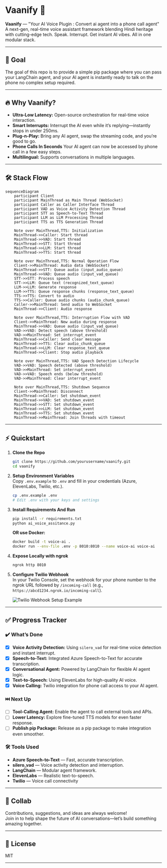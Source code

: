 # Vaanify 🚀

**Vaanify** — "Your AI Voice Plugin : Convert ai agent into a phone call agent"  
A next-gen, real-time voice assistant framework blending Hindi heritage with cutting-edge tech.
Speak. Interrupt. Get instant AI vibes. All in one modular stack.

---

## 🎯 Goal

The goal of this repo is to provide a simple pip package where you can pass your LangChain agent, and your AI agent is instantly ready to talk on the phone no complex setup required.

---

## 🔥 Why Vaanify?

- **Ultra-Low Latency:** Open-source orchestration for real-time voice interaction.
- **Smart Interrupts:** Interrupt the AI even while it’s replying—instantly stops in under 250ms.
- **Plug-n-Play:** Bring any AI agent, swap the streaming code, and you’re good to go.
- **Phone Calls In Seconds** Your AI agent can now be accessed by phone call in a few easy steps.
- **Multilingual:** Supports conversations in multiple languages.

---

## 🛠️ Stack Flow

```mermaid
sequenceDiagram
    participant Client
    participant MainThread as Main Thread (WebSocket)
    participant Caller as Caller Interface Thread
    participant VAD as Voice Activity Detection Thread
    participant STT as Speech-to-Text Thread
    participant LLM as LLM Processing Thread
    participant TTS as TTS Generation Thread
    
    Note over MainThread,TTS: Initialization
    MainThread->>Caller: Start thread
    MainThread->>VAD: Start thread
    MainThread->>STT: Start thread
    MainThread->>LLM: Start thread
    MainThread->>TTS: Start thread
    
    Note over MainThread,TTS: Normal Operation Flow
    Client->>MainThread: Audio data (WebSocket)
    MainThread->>STT: Queue audio (input_audio_queue)
    MainThread->>VAD: Queue audio (input_vad_queue)
    STT->>STT: Process speech
    STT->>LLM: Queue text (recognized_text_queue)
    LLM->>LLM: Generate response
    LLM->>TTS: Queue response chunks (response_text_queue)
    TTS->>TTS: Convert to audio
    TTS->>Caller: Queue audio chunks (audio_chunk_queue)
    Caller->>MainThread: Send audio to WebSocket
    MainThread->>Client: Audio response
    
    Note over MainThread,TTS: Interruption Flow with VAD
    Client->>MainThread: New audio during response
    MainThread->>VAD: Queue audio (input_vad_queue)
    VAD->>VAD: Detect speech (above threshold)
    VAD->>MainThread: Set interrupt_event
    MainThread->>Caller: Send clear message
    MainThread->>TTS: Clear audio_chunk_queue
    MainThread->>LLM: Clear response_text_queue
    MainThread->>Client: Stop audio playback
    
    Note over MainThread,TTS: VAD Speech Detection Lifecycle
    VAD->>VAD: Speech detected (above threshold)
    VAD->>MainThread: Set interrupt_event
    VAD->>VAD: Speech ends (below threshold)
    VAD->>MainThread: Clear interrupt_event
    
    Note over MainThread,TTS: Shutdown Sequence
    Client->>MainThread: Disconnect
    MainThread->>Caller: Set shutdown_event
    MainThread->>VAD: Set shutdown_event
    MainThread->>STT: Set shutdown_event
    MainThread->>LLM: Set shutdown_event
    MainThread->>TTS: Set shutdown_event
    MainThread->>MainThread: Join threads with timeout
```

---

## ⚡ Quickstart

1. **Clone the Repo**

   ```bash
   git clone https://github.com/yourusername/vaanify.git
   cd vaanify
   ```

2. **Setup Environment Variables**  
   Copy `.env.example` to `.env` and fill in your credentials (Azure, ElevenLabs, Twilio, etc.).

   ```bash
   cp .env.example .env
   # Edit .env with your keys and settings
   ```

3. **Install Requirements And Run**

   ```bash
   pip install -r requirements.txt
   python ai_voice_assitance.py
   ```

   **OR use Docker:**

   ```bash
   docker build -t voice-ai .
   docker run --env-file .env -p 8010:8010 --name voice-ai voice-ai
   ```

4. **Expose Locally with ngrok**

   ```bash
   ngrok http 8010
   ```

5. **Configure Twilio Webhook**  
   In your Twilio Console, set the webhook for your phone number to the ngrok URL followed by `/incoming-call` (e.g., `https://abcd1234.ngrok.io/incoming-call`).

   ![Twilio Webhook Setup Example](https://raw.githubusercontent.com/twilio/voice-quickstart-server-python/main/docs/twilio-webhook-setup.png)

---

## ✅ Progress Tracker

### ✔️ What’s Done
- [x] **Voice Activity Detection:** Using `silero_vad` for real-time voice detection and instant interrupt.
- [x] **Speech-to-Text:** Integrated Azure Speech-to-Text for accurate transcription.
- [x] **Conversational Agent:** Powered by LangChain for flexible AI agent logic.
- [x] **Text-to-Speech:** Using ElevenLabs for high-quality AI voice.
- [x] **Voice Calling:** Twilio integration for phone call access to your AI agent.

### ⏭️ Next Up
- [ ] **Tool-Calling Agent:** Enable the agent to call external tools and APIs.
- [ ] **Lower Latency:** Explore fine-tuned TTS models for even faster response.
- [ ] **Publish pip Package:** Release as a pip package to make integration even smoother.

### 🛠️ Tools Used
- **Azure Speech-to-Text** — Fast, accurate transcription.
- **silero_vad** — Voice activity detection and interruption.
- **LangChain** — Modular agent framework.
- **ElevenLabs** — Realistic text-to-speech.
- **Twilio** — Voice call connectivity

---

## 🤝 Collab

Contributions, suggestions, and ideas are always welcome!  
Join in to help shape the future of AI conversations—let’s build something amazing together.

---

## 📜 License

MIT

---